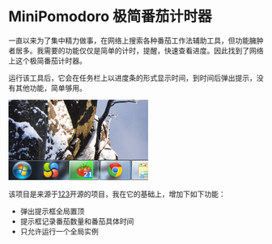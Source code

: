 # MiniPomodoro 极简番茄计时器

一直以来为了集中精力做事，在网络上搜索各种番茄工作法辅助工具，但功能臃肿者居多。我需要的功能仅仅是简单的计时，提醒，快速查看进度。因此找到了网络上这个极简番茄计时器。

运行该工具后，它会在任务栏上以进度条的形式显示时间，到时间后弹出提示，没有其他功能，简单够用。

![极简番茄计时器](https://github.com/surenkid/MiniPomodoro/raw/master/preview.png)

该项目是来源于[123](https://www.cnblogs.com/1-2-3/p/MiniPomodoro-Intro.html)开源的项目，我在它的基础上，增加下如下功能：

- 弹出提示框全局置顶
- 提示框记录番茄数量和番茄具体时间
- 只允许运行一个全局实例
